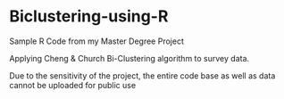 # Biclustering-using-R
Sample R Code from my Master Degree Project

Applying Cheng & Church Bi-Clustering algorithm to survey data.

Due to the sensitivity of the project, the entire code base as well as data cannot be uploaded for public use
